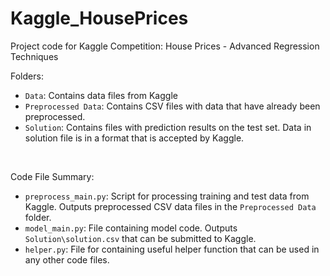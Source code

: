 # Kaggle_HousePrices
Project code for Kaggle Competition: House Prices - Advanced Regression Techniques<br>

Folders:
* ```Data```: Contains data files from Kaggle
* ```Preprocessed Data```: Contains CSV files with data that have already been preprocessed.
* ```Solution```: Contains files with prediction results on the test set. Data in solution file is in a format that is accepted by Kaggle.

<br>

Code File Summary:<br>
* ```preprocess_main.py```: Script for processing training and test data from Kaggle. Outputs preprocessed CSV data files in the ```Preprocessed Data``` folder.
* ```model_main.py```: File containing model code. Outputs ```Solution\solution.csv``` that can be submitted to Kaggle.
* ```helper.py```: File for containing useful helper function that can be used in any other code files.
<br>

